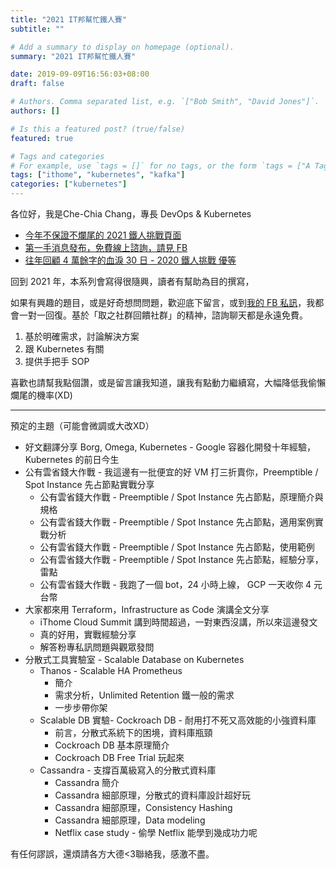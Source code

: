 ```yaml
---
title: "2021 IT邦幫忙鐵人賽"
subtitle: ""

# Add a summary to display on homepage (optional).
summary: "2021 IT邦幫忙鐵人賽"

date: 2019-09-09T16:56:03+08:00
draft: false

# Authors. Comma separated list, e.g. `["Bob Smith", "David Jones"]`.
authors: []

# Is this a featured post? (true/false)
featured: true

# Tags and categories
# For example, use `tags = []` for no tags, or the form `tags = ["A Tag", "Another Tag"]` for one or more tags.
tags: ["ithome", "kubernetes", "kafka"]
categories: ["kubernetes"]
---
```


各位好，我是Che-Chia Chang，專長 DevOps & Kubernetes

- [今年不保證不爛尾的 2021 鐵人挑戰頁面](https://chechia.net)
- [第一手消息發布，免費線上諮詢，請見 FB](https://www.facebook.com/engineer.from.scratch)
- [往年回顧 4 萬餘字的血淚 30 日 - 2020 鐵人挑戰 優等](https://ithelp.ithome.com.tw/users/20120327/ironman/2444)

回到 2021 年，本系列會寫得很隨興，讀者有幫助為目的撰寫，

如果有興趣的題目，或是好奇想問問題，歡迎底下留言，或到[我的 FB 私訊](https://www.facebook.com/engineer.from.scratch)，我都會一對一回復。基於「取之社群回饋社群」的精神，諮詢聊天都是永遠免費。

1. 基於明確需求，討論解決方案
2. 跟 Kubernetes 有關
3. 提供手把手 SOP

喜歡也請幫我點個讚，或是留言讓我知道，讓我有點動力繼續寫，大幅降低我偷懶爛尾的機率(XD)

---

預定的主題（可能會微調或大改XD）

- 好文翻譯分享 Borg, Omega, Kubernetes - Google 容器化開發十年經驗，Kubernetes 的前日今生
- 公有雲省錢大作戰 - 我這邊有一批便宜的好 VM 打三折賣你，Preemptible / Spot Instance 先占節點實戰分享
  - 公有雲省錢大作戰 - Preemptible / Spot Instance 先占節點，原理簡介與規格
  - 公有雲省錢大作戰 - Preemptible / Spot Instance 先占節點，適用案例實戰分析
  - 公有雲省錢大作戰 - Preemptible / Spot Instance 先占節點，使用範例
  - 公有雲省錢大作戰 - Preemptible / Spot Instance 先占節點，經驗分享，雷點
  - 公有雲省錢大作戰 - 我跑了一個 bot，24 小時上線， GCP 一天收你 4 元台幣
- 大家都來用 Terraform，Infrastructure as Code 演講全文分享
  - iThome Cloud Summit 講到時間超過，一對東西沒講，所以來這邊發文
  - 真的好用，實戰經驗分享
  - 解答粉專私訊問題與觀眾發問
- 分散式工具實驗室 - Scalable Database on Kubernetes
  - Thanos - Scalable HA Prometheus 
    - 簡介
    - 需求分析，Unlimited Retention 鐵一般的需求
    - 一步步帶你架
  - Scalable DB 實驗- Cockroach DB - 耐用打不死又高效能的小強資料庫
    - 前言，分散式系統下的困境，資料庫瓶頸
    - Cockroach DB 基本原理簡介
    - Cockroach DB Free Trial 玩起來
  - Cassandra - 支撐百萬級寫入的分散式資料庫
    - Cassandra 簡介
    - Cassandra 細部原理，分散式的資料庫設計超好玩
    - Cassandra 細部原理，Consistency Hashing
    - Cassandra 細部原理，Data modeling
    - Netflix case study - 偷學 Netflix 能學到幾成功力呢

有任何謬誤，還煩請各方大德<3聯絡我，感激不盡。